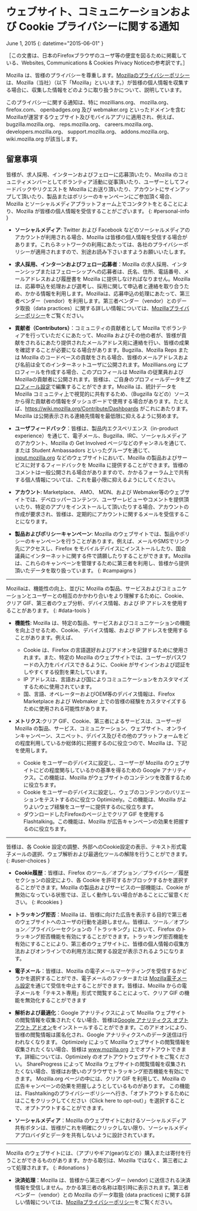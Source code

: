 # ウェブサイト、コミュニケーションおよび Cookie プライバシーに関する通知

June 1, 2015
{: datetime="2015-06-01" }

［この文書は、日本のFirefoxブラウザのユーザ等の便宜を図るために掲載している、Websites, Communications & Cookies Privacy Noticeの参考訳です。］

Mozilla は、皆様のプライバシーを尊重します。[Mozillaのプライバシーポリシー](https://www.mozilla.org/privacy/)は、Mozilla（当社）（以下「Mozilla」といいます。）が皆様の個人情報を収集する場合に、収集した情報をどのように取り扱うかについて、説明しています。

このプライバシーに関する通知は、特に mozillians.org、 mozilla.org、 firefox.com、 openbadges.org 及び webmaker.org といったドメインを含むMozillaが運営するウェブサイト及びモバイルアプリに適用され、例えば、bugzilla.mozilla.org、 reps.mozilla.org、 careers.mozilla.org、 developers.mozilla.org、 support.mozilla.org、 addons.mozilla.org、  wiki.mozilla.org が該当します。

## 留意事項

皆様が、求人採用、インターンおよびフェローに応募頂いたり、Mozilla のコミュニティメンバーとしてボランティア活動に従事頂いたり、ユーザーとしてフィードバックやリクエストを Mozilla にお送り頂いたり、アカウントにサインアップして頂いたり、製品またはポリシーのキャンペーンにご参加頂く場合、Mozilla とソーシャルメディアプラットフォーム上でコンタクトをとることにより、Mozilla が皆様の個人情報を受信することがございます。
{: #personal-info }

* **ソーシャルメディア**: Twitter および Facebook などのソーシャルメディアのアカウントが利用される場合、Mozilla は皆様の個人情報を受信する場合があります。これらネットワークの利用にあたっては、各社のプライバシーポリシーが適用されますので、別途お読み下さいますようお願いいたします。

* **求人採用、インターンおよびフェロー応募者**：Mozilla の求人採用、インターンシップまたはフェローシップへの応募者は、氏名、住所、電話番号、メールアドレスおよび履歴書を Mozilla に提供しなければなりません。Mozilla は、応募申込を処理および選考し、採用に関して申込者と連絡を取り合うため、かかる情報を利用します。Mozillaは、応募申込の処理にあたって、第三者ベンダー（vendor）を利用します。第三者ベンダー（vendor）とのデータ取扱（data practices）に関する詳しい情報については、[Mozillaプライバシーポリシー](https://www.mozilla.org/privacy/)をご覧ください。

* **貢献者（Contributors）**：コミュニティの貢献者として Mozilla でボランティアを行っていただくにあたって、Mozilla およびその他の者が、皆様が貢献をされるにあたり提供されたメールアドレス宛に連絡を行い、皆様の成果を確認することが必要になる場合があります。Bugzilla、Mozilla Reps または Mozilla のコードベースの貢献をされる場合、皆様のメールアドレスおよび名前は全てのインターネットユーザに公開されます。Mozillians.org にプロフィールを作成する場合、このプロフィールは Mozilla の従業員およびMozillaの貢献者に公開されます。皆様は、ご自身のプロフィールデータを[プロフィール設定](https://mozillians.org/user/edit)で編集することができます。Mozilla は、統計データを Mozilla コミュニティ上で視覚的に共有するため、（Bugzilla などの）ソースから得た貢献者の情報をダッシュボードで使用する場合があります。たとえば、https://wiki.mozilla.org/Contribute/Dashboards がこれにあたります。Mozilla は公開表示される連絡先情報を最低限に抑えるように努めます。

* **ユーザフィードバック**：皆様は、製品内エクスペリエンス（in-product experience）を通じて、電子メール、Bugzilla、IRC、ソーシャルメディアのアカウント、Mozilla の Get Involved ページなどのチャンネルを通じて、または Student Ambassadors といったグループを通じて、[input.mozilla.org](https://input.mozilla.org/) などのウェブサイトにおいて、Mozilla の製品およびサービスに対するフィードバックを Mozilla に提供することができます。皆様のコメントは一般公開される場合がありますので、かかるフォーラム上で共有する個人情報については、これを最小限に抑えるようにしてください。

* **アカウント**: Marketplace、 AMO、 MDN、および Webmaker等のウェブサイトでは、デベロッパーコンテンツ、ユーザーレビューやコメントを提供頂いたり、特定のアプリをインストールして頂いたりする場合、アカウントの作成が要求され、皆様は、定期的にアカウントに関するメールを受信することになります。

* **製品およびポリシーキャンペーン**: Mozilla のウェブサイトでは、製品やポリシーのキャンペーンを行うことがあります。例えば、メールやSMSでリンク先にアクセスし、Firefox をモバイルデバイスにインストールしたり、国会議員にインターネットに関する件で請願したりすることができます。Mozilla は、これらのキャンペーンを管理するために第三者を利用し、皆様から提供頂いたデータを取り扱っています。
{: #campaigns }

---------------------------------------

Mozillaは、機能性の向上、並びに Mozilla の製品、サービスおよびコミュニケーションとユーザーとの相互のかかわり合いをより理解するために、Cookie、クリア GIF、第三者のウェブ分析、デバイス情報、および IP アドレスを使用することがあります。
{: #data-tools }

* **機能性**: Mozilla は、特定の製品、サービスおよびコミュニケーションの機能を向上させるため、Cookie、デバイス情報、および IP アドレスを使用することがあります。例えば、

    * Cookie は、Firefox の言語選好およびアドオンを記録するために使用されます。また、特定の Mozilla のウェブサイトでは、ユーザーがパスワードの入力をバイパスできるように、Cookie がサインインおよび認証をしやすくする役割を果たしています。
    * IP アドレスは、言語および国によりコミュニケーションをカスタマイズするために使用されています。
    * 国、言語、オペレーターおよびOEM等のデバイス情報は、Firefox Marketplace および Webmaker 上での皆様の経験をカスタマイズするために使用される可能性があります。

* **メトリクス**:クリア GIF、Cookie、第三者によるサービスは、ユーザーが Mozilla の製品、サービス、コミュニケーション、ウェブサイト、オンラインキャンペーン、スニペット、デバイス及びその他のプラットフォームをどの程度利用しているか総体的に把握するのに役立つので、Mozilla は、下記を使用します。

    * Cookie をユーザーのデバイスに設定し、ユーザーが Mozilla のウェブサイトにどの程度関与しているかの基準を得るための Google アナリティクス。この機能は、Mozilla がウェブサイトのコンテンツを改善するために役立ちます。
    * Cookie をユーザーのデバイスに設定し、ウェブのコンテンツのバリエーションをテストするのに役立つ Optimizely。この機能は、Mozilla がよりよいウェブ経験をユーザーに提供するのに役立ちます。
    * ダウンロードしたFirefoxのページ上でクリア GIF を使用する Flashtalking。この機能は、Mozilla が広告キャンペーンの効果を把握するのに役立ちます。

---------------------------------------

皆様は、各 Cookie 設定の調整、外部へのCookie設定の表示、テキスト形式電子メールの選択、ウェブ解析および最適化ツールの解除を行うことができます。
{: #user-choices }

* **Cookie履歴**：皆様は、Firefox のツール／オプション／プライバシー／履歴セクションの設定により、各 Cookie を許可するかブロックするかを選択することができます。Mozilla の製品およびサービスの一部機能は、Cookie が無効になっている状態では、正しく動作しない場合があることにご留意ください。
{: #cookies }

* **トラッキング拒否**：Mozilla は、皆様に向けた広告を表示する目的で第三者のウェブサイトへのユーザの行動を追跡しません。皆様は、ツール／オプション／プライバシーセクションの「トラッキング」において、Firefox のトラッキング拒否機能を有効にすることができます。トラッキング拒否機能を有効にすることにより、第三者のウェブサイトに、皆様の個人情報の収集方法およびオンラインでの利用方法に関する設定が表示されるようになります。

* **電子メール**：皆様は、Mozilla の電子メールマーケティングを受信するかどうかを選択することができ、電子メールのフッターまたは [Mozilla電子メール設定](https://www.mozilla.org/newsletter/recovery/)を通じて受信を中止することができます。皆様は、Mozilla からの電子メールを「テキスト専用」形式で閲覧することによって、クリア GIF の機能を無効化することができます

* **解析および最適化**：Google アナリティクスによって Mozilla ウェブサイトの閲覧情報を収集されたくない場合、皆様は[Google アナリティクス オプトアウト アドオン](https://tools.google.com/dlpage/gaoptout)をインストールすることができます。このアドオンにより、皆様の閲覧情報は匿名化され、Google アナリティクスへのデータ送信は行われなくなります。
Optimizely によって Mozilla ウェブサイトの閲覧情報を収集されたくない場合、皆様は www.mozilla.org 上でオプトアウトできます。詳細については、Optimizely のオプトアウトウェブサイトをご覧ください。
ShareProgress によって Mozilla ウェブサイトの閲覧情報を収集されたくない場合、皆様はお使いのブラウザでトラッキング拒否機能を有効にできます。
Mozilla.org ページの中には、クリア GIF を利用して、Mozilla の広告キャンペーンの効果を把握しようとしているものがあります。
この機能は、Flashtalkingのプライバシーポリシーへ行き、「オプトアウトするためにはここをクリックしてください（Click here to opt-out）」を選択することで、オプトアウトすることができます。

* **ソーシャルメディア**：Mozilla のウェブサイトにおけるソーシャルメディア共有ボタンは、皆様がこれを明確にクリックしない限り、ソーシャルメディアプロバイダとデータを共有しないように設計されています。

---------------------------------------

Mozilla のウェブサイトには、（アプリやギア(gear)などの）購入または寄付を行うことができるものがあります。かかる取引は、Mozilla ではなく、第三者によって処理されます。
{: #donations }

* **決済処理**：Mozilla は、皆様から第三者ベンダー (vendor) に送信される決済情報を受信しません。かかる第三者の名称は取引時に表示されます。第三者ベンダー（vendor）との Mozilla のデータ取扱 (data practices) に関する詳しい情報については、[Mozillaプライバシーポリシー](https://www.mozilla.org/privacy/)をご覧ください。
